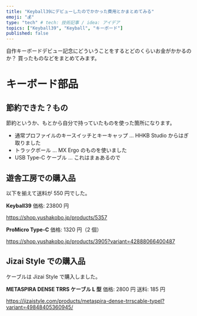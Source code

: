 ```yaml
---
title: "Keyball39にデビューしたのでかかった費用とかまとめてみる"
emoji: "💰"
type: "tech" # tech: 技術記事 / idea: アイデア
topics: ["Keyball39", "Keyball", "キーボード"]
published: false
---
```


自作キーボードデビュー記念にどういうことをするとどのくらいお金がかかるのか？
買ったものなどをまとめてみます。

# キーボード部品

## 節約できた？もの

節約というか、もとから自分で持っていたものを使った箇所になります。

- 通常プロファイルのキースイッチとキーキャップ ... HHKB Studio からはぎ取りました
- トラックボール ... MX Ergo のものを使いました
- USB Type-C ケーブル ... これはまぁあるので

## 遊舎工房での購入品

以下を揃えて送料が 550 円でした。

**Keyball39**
価格: 23800 円

https://shop.yushakobo.jp/products/5357

**ProMicro Type-C**
価格: 1320 円（2 個）

https://shop.yushakobo.jp/products/3905?variant=42888066400487

## Jizai Style での購入品

ケーブルは Jizai Style で購入しました。

**METASPIRA DENSE TRRS ケーブル L 型**
価格: 2800 円
送料: 185 円

https://jizaistyle.com/products/metaspira-dense-trrscable-typel?variant=49848405360945/
